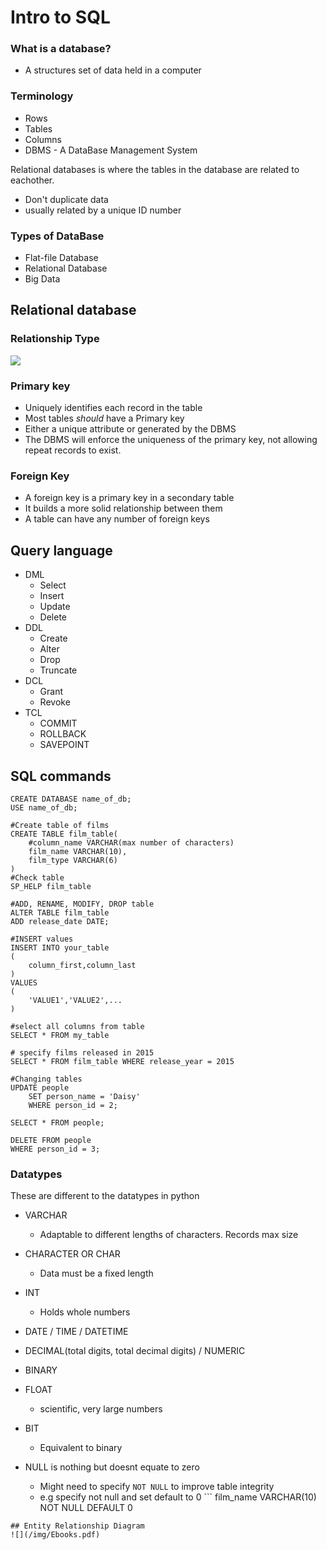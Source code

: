 # Intro to SQL

### What is a database?
- A structures set of data held in a computer

### Terminology
- Rows
- Tables
- Columns
- DBMS - A DataBase Management System

Relational databases is where the tables in the database are related to eachother.
- Don't duplicate data
- usually related by a unique ID number

### Types of DataBase
- Flat-file Database
- Relational Database
- Big Data

## Relational database
### Relationship Type
![](~/img/Relationship_Type.png)

### Primary key
- Uniquely identifies each record in the table
- Most tables *should* have a Primary key
- Either a unique attribute or generated by the DBMS
- The DBMS will enforce the uniqueness of the primary key, not allowing repeat records to exist.

### Foreign Key
- A foreign key is a primary key in a secondary table
- It builds a more solid relationship between them
- A table can have any number of foreign keys

## Query language
- DML
  - Select
  - Insert 
  - Update
  - Delete
- DDL
  - Create
  - Alter
  - Drop
  - Truncate
- DCL
  - Grant
  - Revoke
- TCL
  - COMMIT
  - ROLLBACK
  - SAVEPOINT

## SQL commands
```
CREATE DATABASE name_of_db;
USE name_of_db;

#Create table of films
CREATE TABLE film_table(
	#column_name VARCHAR(max number of characters)
	film_name VARCHAR(10),
	film_type VARCHAR(6)
)
#Check table
SP_HELP film_table

#ADD, RENAME, MODIFY, DROP table
ALTER TABLE film_table
ADD release_date DATE;

#INSERT values
INSERT INTO your_table
(
	column_first,column_last
)
VALUES
(
	'VALUE1','VALUE2',...
)

#select all columns from table
SELECT * FROM my_table

# specify films released in 2015
SELECT * FROM film_table WHERE release_year = 2015

#Changing tables
UPDATE people
	SET person_name = 'Daisy'
	WHERE person_id = 2;

SELECT * FROM people;

DELETE FROM people
WHERE person_id = 3;

```
### Datatypes
These are different to the datatypes in python

- VARCHAR
  - Adaptable to different lengths of characters. Records max size
- CHARACTER OR CHAR
  - Data must be a fixed length
- INT
  - Holds whole numbers
- DATE / TIME / DATETIME
- DECIMAL(total digits, total decimal digits) / NUMERIC
- BINARY
- FLOAT
  - scientific, very large numbers
- BIT
  - Equivalent to binary

- NULL is nothing but doesnt equate to zero
  - Might need to specify `NOT NULL` to improve table integrity
  - e.g specify not null and set default to 0 ```
film_name VARCHAR(10) NOT NULL DEFAULT 0
```
## Entity Relationship Diagram
![](/img/Ebooks.pdf)


